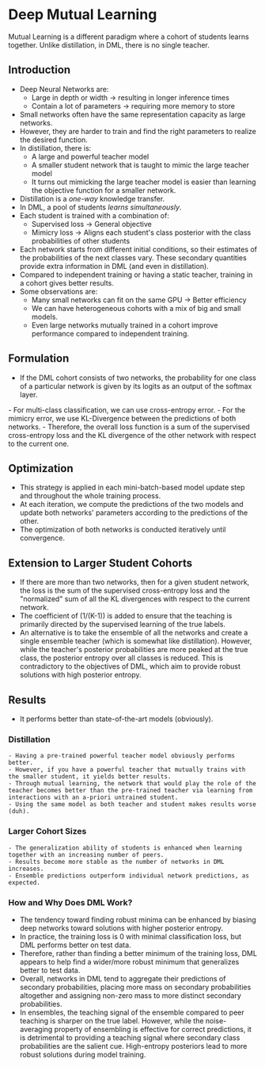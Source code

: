 # Deep Mutual Learning

Mutual Learning is a different paradigm where a cohort of students learns together. Unlike distillation, in DML, there is no single teacher.

## Introduction
- Deep Neural Networks are:
    - Large in depth or width -> resulting in longer inference times
    - Contain a lot of parameters -> requiring more memory to store
- Small networks often have the same representation capacity as large networks.
- However, they are harder to train and find the right parameters to realize the desired function.
- In distillation, there is:
    - A large and powerful teacher model
    - A smaller student network that is taught to mimic the large teacher model
    - It turns out mimicking the large teacher model is easier than learning the objective function for a smaller network.
- Distillation is a *one-way* knowledge transfer.
- In DML, a pool of students *learns simultaneously*.
- Each student is trained with a combination of:
    - Supervised loss -> General objective
    - Mimicry loss -> Aligns each student's class posterior with the class probabilities of other students
- Each network starts from different initial conditions, so their estimates of the probabilities of the next classes vary. These secondary quantities provide extra information in DML (and even in distillation).
- Compared to independent training or having a static teacher, training in a cohort gives better results.
- Some observations are:
    - Many small networks can fit on the same GPU -> Better efficiency
    - We can have heterogeneous cohorts with a mix of big and small models.
    - Even large networks mutually trained in a cohort improve performance compared to independent training.

## Formulation
- If the DML cohort consists of two networks, the probability for one class of a particular network is given by its logits as an output of the softmax layer.
<insert softmax formula>
- For multi-class classification, we can use cross-entropy error.
<insert cross-entropy formula>
- For the mimicry error, we use KL-Divergence between the predictions of both networks.
- Therefore, the overall loss function is a sum of the supervised cross-entropy loss and the KL divergence of the other network with respect to the current one.

## Optimization
- This strategy is applied in each mini-batch-based model update step and throughout the whole training process.
- At each iteration, we compute the predictions of the two models and update both networks' parameters according to the predictions of the other.
- The optimization of both networks is conducted iteratively until convergence.

## Extension to Larger Student Cohorts
- If there are more than two networks, then for a given student network, the loss is the sum of the supervised cross-entropy loss and the "normalized" sum of all the KL divergences with respect to the current network.
- The coefficient of \(1/(K-1)\) is added to ensure that the teaching is primarily directed by the supervised learning of the true labels.
- An alternative is to take the ensemble of all the networks and create a single ensemble teacher (which is somewhat like distillation). However, while the teacher's posterior probabilities are more peaked at the true class, the posterior entropy over all classes is reduced. This is contradictory to the objectives of DML, which aim to provide robust solutions with high posterior entropy.

## Results
- It performs better than state-of-the-art models (obviously).

### Distillation
    - Having a pre-trained powerful teacher model obviously performs better.
    - However, if you have a powerful teacher that mutually trains with the smaller student, it yields better results.
    - Through mutual learning, the network that would play the role of the teacher becomes better than the pre-trained teacher via learning from interactions with an a-priori untrained student.
    - Using the same model as both teacher and student makes results worse (duh).

### Larger Cohort Sizes
    - The generalization ability of students is enhanced when learning together with an increasing number of peers.
    - Results become more stable as the number of networks in DML increases.
    - Ensemble predictions outperform individual network predictions, as expected.

### How and Why Does DML Work?
- The tendency toward finding robust minima can be enhanced by biasing deep networks toward solutions with higher posterior entropy.
- In practice, the training loss is 0 with minimal classification loss, but DML performs better on test data.
- Therefore, rather than finding a better minimum of the training loss, DML appears to help find a wider/more robust minimum that generalizes better to test data.
- Overall, networks in DML tend to aggregate their predictions of secondary probabilities, placing more mass on secondary probabilities altogether and assigning non-zero mass to more distinct secondary probabilities.
- In ensembles, the teaching signal of the ensemble compared to peer teaching is sharper on the true label. However, while the noise-averaging property of ensembling is effective for correct predictions, it is detrimental to providing a teaching signal where secondary class probabilities are the salient cue. High-entropy posteriors lead to more robust solutions during model training.
